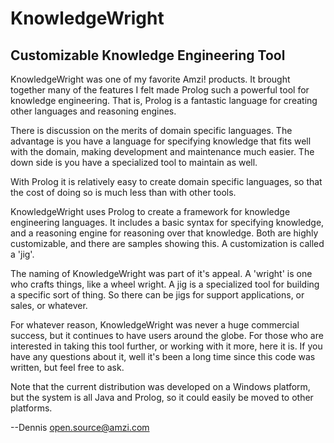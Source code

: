 # KnowledgeWright
## Customizable Knowledge Engineering Tool

KnowledgeWright was one of my favorite Amzi! products.  It brought together many of the features I felt made Prolog such a powerful tool for knowledge engineering.  That is, Prolog is a fantastic language for creating other languages and reasoning engines.

There is discussion on the merits of domain specific languages.  The advantage is you have a language for specifying knowledge that fits well with the domain, making development and maintenance much easier.  The down side is you have a specialized tool to maintain as well.

With Prolog it is relatively easy to create domain specific languages, so that the cost of doing so is much less than with other tools.

KnowledgeWright uses Prolog to create a framework for knowledge engineering languages.  It includes a basic syntax for specifying knowledge, and a reasoning engine for reasoning over that knowledge.  Both are highly customizable, and there are samples showing this.  A customization is called a 'jig'.

The naming of KnowledgeWright was part of it's appeal.  A 'wright' is one who crafts things, like a wheel wright.  A jig is a specialized tool for building a specific sort of thing.  So there can be jigs for support applications, or sales, or whatever.

For whatever reason, KnowledgeWright was never a huge commercial success, but it continues to have users around the globe.  For those who are interested in taking this tool further, or working with it more, here it is.  If you have any questions about it, well it's been a long time since this code was written, but feel free to ask.

Note that the current distribution was developed on a Windows platform, but the system is all Java and Prolog, so it could easily be moved to other platforms.

--Dennis
open.source@amzi.com
